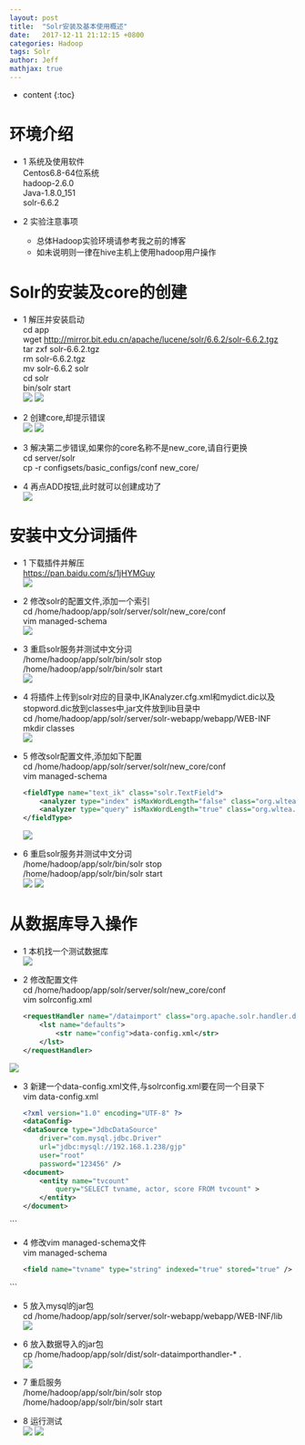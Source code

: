 ```yaml
---
layout: post
title:  "Solr安装及基本使用概述"
date:   2017-12-11 21:12:15 +0800
categories: Hadoop
tags: Solr
author: Jeff
mathjax: true
---
```


* content
{:toc}


# 环境介绍
* 1 系统及使用软件    
    Centos6.8-64位系统    
    hadoop-2.6.0    
    Java-1.8.0_151     
    solr-6.6.2    

* 2 实验注意事项<br>
    * 总体Hadoop实验环境请参考我之前的博客   
    * 如未说明则一律在hive主机上使用hadoop用户操作

# Solr的安装及core的创建
* 1 解压并安装启动<br>
    cd app<br>
    wget http://mirror.bit.edu.cn/apache/lucene/solr/6.6.2/solr-6.6.2.tgz<br>
    tar zxf solr-6.6.2.tgz<br>
    rm solr-6.6.2.tgz<br>
    mv solr-6.6.2 solr<br>
    cd solr<br>
    bin/solr start<br>
    ![](http://ov7z79pcc.bkt.clouddn.com/15129980060013.jpg)
    ![](http://ov7z79pcc.bkt.clouddn.com/15129980302446.jpg)

* 2 创建core,却提示错误<br>
    ![](http://ov7z79pcc.bkt.clouddn.com/15129980971913.jpg)
    ![](http://ov7z79pcc.bkt.clouddn.com/15129981309959.jpg)

* 3 解决第二步错误,如果你的core名称不是new_core,请自行更换<br>
    cd server/solr<br>
    cp -r configsets/basic_configs/conf new_core/

* 4 再点ADD按钮,此时就可以创建成功了<br>
    ![](http://ov7z79pcc.bkt.clouddn.com/15129982897910.jpg)

# 安装中文分词插件
* 1 下载插件并解压<br>
    https://pan.baidu.com/s/1jHYMGuy<br>
    ![](http://ov7z79pcc.bkt.clouddn.com/15129986892818.jpg)
    
* 2 修改solr的配置文件,添加一个索引<br>
    cd /home/hadoop/app/solr/server/solr/new_core/conf<br>
    vim managed-schema<br>
    ![](http://ov7z79pcc.bkt.clouddn.com/15129991620442.jpg)

* 3 重启solr服务并测试中文分词<br>
    /home/hadoop/app/solr/bin/solr stop<br>
    /home/hadoop/app/solr/bin/solr start<br>
    ![](http://ov7z79pcc.bkt.clouddn.com/15129993758978.jpg)

* 4 将插件上传到solr对应的目录中,IKAnalyzer.cfg.xml和mydict.dic以及stopword.dic放到classes中,jar文件放到lib目录中<br>
    cd /home/hadoop/app/solr/server/solr-webapp/webapp/WEB-INF<br>
    mkdir classes<br>
    ![](http://ov7z79pcc.bkt.clouddn.com/15129996492125.jpg)

* 5 修改solr配置文件,添加如下配置<br>
    cd /home/hadoop/app/solr/server/solr/new_core/conf<br>
    vim managed-schema
    ```xml
    <fieldType name="text_ik" class="solr.TextField">
        <analyzer type="index" isMaxWordLength="false" class="org.wltea.analyzer.lucene.IKAnalyzer"/>              
        <analyzer type="query" isMaxWordLength="true" class="org.wltea.analyzer.lucene.IKAnalyzer"/>                                
    </fieldType>
    ```
    ![](http://ov7z79pcc.bkt.clouddn.com/15129999880813.jpg)

* 6 重启solr服务并测试中文分词<br>
    /home/hadoop/app/solr/bin/solr stop<br>
    /home/hadoop/app/solr/bin/solr start<br>
    ![](http://ov7z79pcc.bkt.clouddn.com/15130000729871.jpg)
    ![](http://ov7z79pcc.bkt.clouddn.com/15130000895583.jpg)

# 从数据库导入操作
* 1 本机找一个测试数据库<br>
    ![](http://ov7z79pcc.bkt.clouddn.com/15134772951501.jpg)

* 2 修改配置文件<br>
    cd /home/hadoop/app/solr/server/solr/new_core/conf<br>
    vim solrconfig.xml
    ```xml
    <requestHandler name="/dataimport" class="org.apache.solr.handler.dataimport.DataImportHandler">
        <lst name="defaults">
            <str name="config">data-config.xml</str>
        </lst>
  </requestHandler>
  ```
![](http://ov7z79pcc.bkt.clouddn.com/15134779071704.jpg)

* 3 新建一个data-config.xml文件,与solrconfig.xml要在同一个目录下<br>
    vim data-config.xml<br>
    ```xml
    <?xml version="1.0" encoding="UTF-8" ?>
    <dataConfig>
    <dataSource type="JdbcDataSource"
        driver="com.mysql.jdbc.Driver"
        url="jdbc:mysql://192.168.1.238/gjp"
        user="root"
        password="123456" />
    <document>
        <entity name="tvcount"
            query="SELECT tvname, actor, score FROM tvcount" >
        </entity>
    </document>
</dataConfig>
```

* 4 修改vim managed-schema文件<br>
    vim managed-schema<br>
    ```xml
    <field name="tvname" type="string" indexed="true" stored="true" />
<field name="actor" type="string" indexed="true" stored="true" />
<field name="score" type="double" indexed="true" stored="true" />
```

* 5 放入mysql的jar包<br>
    cd /home/hadoop/app/solr/server/solr-webapp/webapp/WEB-INF/lib<br>
    ![](http://ov7z79pcc.bkt.clouddn.com/15134789379051.jpg)
    
* 6 放入数据导入的jar包<br>
    cp /home/hadoop/app/solr/dist/solr-dataimporthandler-* .<br>
    ![](http://ov7z79pcc.bkt.clouddn.com/15134796508983.jpg)

* 7 重启服务<br>
    /home/hadoop/app/solr/bin/solr stop<br>
    /home/hadoop/app/solr/bin/solr start<br>

* 8 运行测试<br>
    ![](http://ov7z79pcc.bkt.clouddn.com/15134797202073.jpg)
    ![](http://ov7z79pcc.bkt.clouddn.com/15134801998196.jpg)



